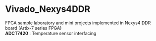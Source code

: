 # Vivado_Nexys4DDR
FPGA sample laboratory and mini projects implemented in Nexys4 DDR board (Artix-7 series FPGA)<br>
**ADCT7420** : Temperature sensor interfacing
